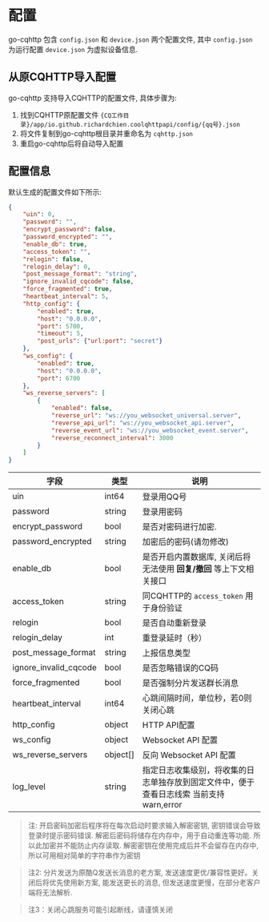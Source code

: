 # 配置

go-cqhttp 包含 `config.json` 和 `device.json` 两个配置文件, 其中 `config.json` 为运行配置 `device.json` 为虚拟设备信息.

## 从原CQHTTP导入配置

go-cqhttp 支持导入CQHTTP的配置文件, 具体步骤为: 

1. 找到CQHTTP原配置文件 `{CQ工作目录}/app/io.github.richardchien.coolqhttpapi/config/{qq号}.json`
2. 将文件复制到go-cqhttp根目录并重命名为 `cqhttp.json`
3. 重启go-cqhttp后将自动导入配置

## 配置信息

默认生成的配置文件如下所示: 

````json
{
	"uin": 0,
	"password": "",
	"encrypt_password": false,
	"password_encrypted": "",
	"enable_db": true,
	"access_token": "",
	"relogin": false,
	"relogin_delay": 0,
	"post_message_format": "string",
	"ignore_invalid_cqcode": false,
	"force_fragmented": true,
    "heartbeat_interval": 5,
	"http_config": {
		"enabled": true,
		"host": "0.0.0.0",
		"port": 5700,
		"timeout": 5,
		"post_urls": {"url:port": "secret"}
	},
	"ws_config": {
		"enabled": true,
		"host": "0.0.0.0",
		"port": 6700
	},
	"ws_reverse_servers": [
		{
			"enabled": false,
			"reverse_url": "ws://you_websocket_universal.server",
			"reverse_api_url": "ws://you_websocket_api.server",
			"reverse_event_url": "ws://you_websocket_event.server",
			"reverse_reconnect_interval": 3000
		}
	]
}
````

| 字段               | 类型     | 说明                                                                |
| ------------------ | -------- | ------------------------------------------------------------------- |
| uin                  | int64    | 登录用QQ号                                                          |
| password             | string   | 登录用密码                                                          |
| encrypt_password     | bool     | 是否对密码进行加密.                                                  |
| password_encrypted   | string   | 加密后的密码(请勿修改)                                                |
| enable_db            | bool     | 是否开启内置数据库, 关闭后将无法使用 **回复/撤回** 等上下文相关接口      |
| access_token         | string   | 同CQHTTP的 `access_token`  用于身份验证                             |
| relogin              | bool     | 是否自动重新登录                                                    |
| relogin_delay        | int      | 重登录延时（秒）                                                    |
| post_message_format  | string   | 上报信息类型                                                       |
| ignore_invalid_cqcode| bool     | 是否忽略错误的CQ码                                                  |
| force_fragmented     | bool     | 是否强制分片发送群长消息                                              |
| heartbeat_interval   | int64    | 心跳间隔时间，单位秒，若0则关闭心跳
| http_config          | object   | HTTP API配置                                                        |
| ws_config            | object   | Websocket API 配置                                                  |
| ws_reverse_servers   | object[] | 反向 Websocket API 配置                                             |
| log_level            | string   | 指定日志收集级别，将收集的日志单独存放到固定文件中，便于查看日志线索 当前支持 warn,error|

> 注: 开启密码加密后程序将在每次启动时要求输入解密密钥, 密钥错误会导致登录时提示密码错误.
> 解密后密码将储存在内存中，用于自动重连等功能. 所以此加密并不能防止内存读取.
> 解密密钥在使用完成后并不会留存在内存中, 所以可用相对简单的字符串作为密钥

> 注2: 分片发送为原酷Q发送长消息的老方案, 发送速度更优/兼容性更好。关闭后将优先使用新方案, 能发送更长的消息, 但发送速度更慢，在部分老客户端将无法解析.

> 注3：关闭心跳服务可能引起断线，请谨慎关闭